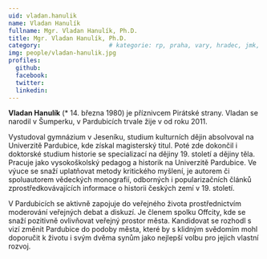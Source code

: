 ```yaml
---
uid: vladan.hanulik
name: Vladan Hanulík
fullname: Mgr. Vladan Hanulík, Ph.D.
title: Mgr. Vladan Hanulík, Ph.D.
category:             		# kategorie: rp, praha, vary, hradec, jmk, senat
img: people/vladan-hanulik.jpg
profiles:
  github:
  facebook:
  twitter:
  linkedin:
---
```


**Vladan Hanulík** (* 14. března 1980) je příznivcem Pirátské strany. Vladan se narodil v Šumperku, v Pardubicích trvale žije v od roku 2011.

Vystudoval gymnázium v Jeseníku, studium kulturních dějin absolvoval na Univerzitě Pardubice, kde získal magisterský titul. Poté zde dokončil i doktorské studium historie se specializací na dějiny 19. století a dějiny těla. Pracuje jako vysokoškolský pedagog a historik na Univerzitě Pardubice. Ve výuce se snaží uplatňovat metody kritického myšlení, je autorem či spoluautorem vědeckých monografií, odborných i popularizačních článků zprostředkovávajících informace o historii českých zemí v 19. století.

V Pardubicích se aktivně zapojuje do veřejného života prostřednictvím moderování veřejných debat a diskuzí. Je členem spolku Offcity, kde se snaží pozitivně ovlivňovat veřejný prostor města. Kandidovat se rozhodl s vizí změnit Pardubice do podoby města, které by s klidným svědomím mohl doporučit k životu i svým dvěma synům jako nejlepší volbu pro jejich vlastní rozvoj.
